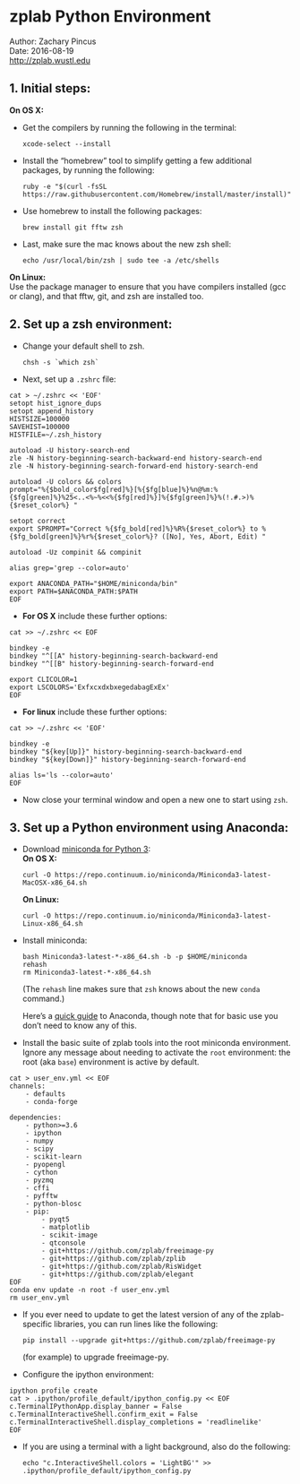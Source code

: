 # zplab Python Environment
Author: Zachary Pincus  
Date: 2016-08-19  
http://zplab.wustl.edu

## 1. Initial steps:
**On OS X:**

- Get the compilers by running the following in the terminal:

      xcode-select --install

- Install the “homebrew” tool to simplify getting a few additional packages, by running the following:

      ruby -e "$(curl -fsSL https://raw.githubusercontent.com/Homebrew/install/master/install)"

- Use homebrew to install the following packages:

      brew install git fftw zsh

- Last, make sure the mac knows about the new zsh shell:

      echo /usr/local/bin/zsh | sudo tee -a /etc/shells

**On Linux:**  
Use the package manager to ensure that you have compilers installed (gcc or clang), and that fftw, git, and zsh are installed too.

## 2. Set up a zsh environment:
- Change your default shell to zsh.

      chsh -s `which zsh`

- Next, set up a `.zshrc` file:

```
cat > ~/.zshrc << 'EOF'
setopt hist_ignore_dups
setopt append_history
HISTSIZE=100000
SAVEHIST=100000
HISTFILE=~/.zsh_history

autoload -U history-search-end
zle -N history-beginning-search-backward-end history-search-end
zle -N history-beginning-search-forward-end history-search-end

autoload -U colors && colors
prompt="%{$bold_color$fg[red]%}[%{$fg[blue]%}%n@%m:%{$fg[green]%}%25<..<%~%<<%{$fg[red]%}]%{$fg[green]%}%(!.#.>)%{$reset_color%} "

setopt correct
export SPROMPT="Correct %{$fg_bold[red]%}%R%{$reset_color%} to %{$fg_bold[green]%}%r%{$reset_color%}? ([No], Yes, Abort, Edit) "

autoload -Uz compinit && compinit

alias grep='grep --color=auto'

export ANACONDA_PATH="$HOME/miniconda/bin"
export PATH=$ANACONDA_PATH:$PATH
EOF
```

- **For OS X** include these further options:

```
cat >> ~/.zshrc << EOF

bindkey -e
bindkey "^[[A" history-beginning-search-backward-end
bindkey "^[[B" history-beginning-search-forward-end

export CLICOLOR=1
export LSCOLORS='ExfxcxdxbxegedabagExEx'
EOF
```

- **For linux** include these further options:

```
cat >> ~/.zshrc << 'EOF'

bindkey -e
bindkey "${key[Up]}" history-beginning-search-backward-end
bindkey "${key[Down]}" history-beginning-search-forward-end

alias ls='ls --color=auto'
EOF
```

- Now close your terminal window and open a new one to start using `zsh`. 

## 3. Set up a Python environment using Anaconda:
- Download [miniconda for Python 3](http://conda.pydata.org/miniconda.html):  
    **On OS X:**
    
      curl -O https://repo.continuum.io/miniconda/Miniconda3-latest-MacOSX-x86_64.sh

    **On Linux:**
    
      curl -O https://repo.continuum.io/miniconda/Miniconda3-latest-Linux-x86_64.sh

- Install miniconda:

      bash Miniconda3-latest-*-x86_64.sh -b -p $HOME/miniconda
      rehash
      rm Miniconda3-latest-*-x86_64.sh

    (The `rehash` line makes sure that `zsh` knows about the new `conda` command.)

    Here’s a [quick guide](http://conda.pydata.org/docs/test-drive.html) to Anaconda, though note that for basic use you don’t need to know any of this.

- Install the basic suite of zplab tools into the root miniconda environment. Ignore any message about needing to activate the `root` environment: the root (aka `base`) environment is active by default.

```
cat > user_env.yml << EOF
channels:
    - defaults
    - conda-forge

dependencies:
    - python>=3.6
    - ipython
    - numpy
    - scipy
    - scikit-learn
    - pyopengl
    - cython
    - pyzmq
    - cffi
    - pyfftw
    - python-blosc
    - pip:
        - pyqt5
        - matplotlib
        - scikit-image
        - qtconsole
        - git+https://github.com/zplab/freeimage-py
        - git+https://github.com/zplab/zplib
        - git+https://github.com/zplab/RisWidget
        - git+https://github.com/zplab/elegant
EOF
conda env update -n root -f user_env.yml
rm user_env.yml
```

- If you ever need to update to get the latest version of any of the zplab-specific libraries, you can run lines like the following:

      pip install --upgrade git+https://github.com/zplab/freeimage-py
    (for example) to upgrade freeimage-py.

- Configure the ipython environment:

```
ipython profile create
cat > .ipython/profile_default/ipython_config.py << EOF
c.TerminalIPythonApp.display_banner = False
c.TerminalInteractiveShell.confirm_exit = False
c.TerminalInteractiveShell.display_completions = 'readlinelike'
EOF
```

- If you are using a terminal with a light background, also do the following:

      echo "c.InteractiveShell.colors = 'LightBG'" >> .ipython/profile_default/ipython_config.py